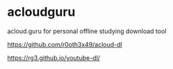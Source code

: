 # acloudguru
acloud.guru for personal offline studying download tool

https://github.com/r0oth3x49/acloud-dl 

https://rg3.github.io/youtube-dl/
